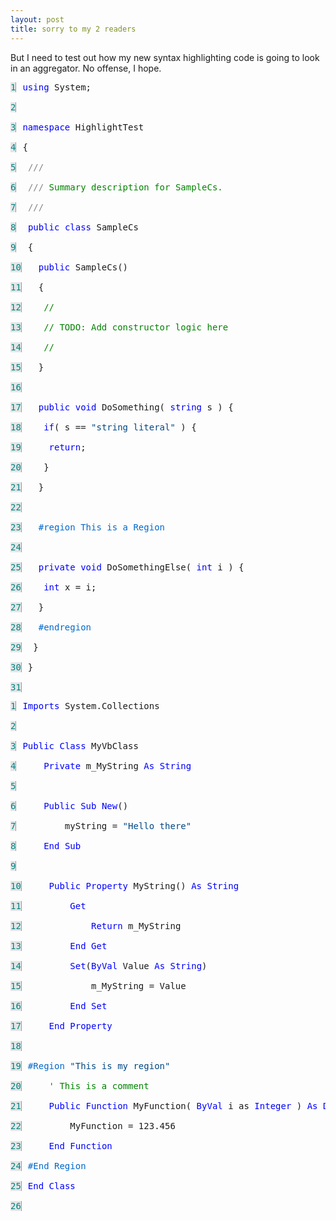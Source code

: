 ```yaml
---
layout: post
title: sorry to my 2 readers
---
```

<p>But I need to test out how my new syntax highlighting code is going to look in an aggregator. No offense, I hope.</p>
<p><pre><span style="BORDER-RIGHT: #999999 1px solid; WIDTH: 40px; COLOR: #008284; MARGIN-RIGHT: 10px; BACKGROUND-COLOR: #e5e5e5; TEXT-ALIGN: right">1</span><font color="#0000ff">using</font> System;
<br /><span style="BORDER-RIGHT: #999999 1px solid; WIDTH: 40px; COLOR: #008284; MARGIN-RIGHT: 10px; BACKGROUND-COLOR: #e5e5e5; TEXT-ALIGN: right">2</span>
<br /><span style="BORDER-RIGHT: #999999 1px solid; WIDTH: 40px; COLOR: #008284; MARGIN-RIGHT: 10px; BACKGROUND-COLOR: #e5e5e5; TEXT-ALIGN: right">3</span><font color="#0000ff">namespace</font> HighlightTest
<br /><span style="BORDER-RIGHT: #999999 1px solid; WIDTH: 40px; COLOR: #008284; MARGIN-RIGHT: 10px; BACKGROUND-COLOR: #e5e5e5; TEXT-ALIGN: right">4</span>{
<br /><span style="BORDER-RIGHT: #999999 1px solid; WIDTH: 40px; COLOR: #008284; MARGIN-RIGHT: 10px; BACKGROUND-COLOR: #e5e5e5; TEXT-ALIGN: right">5</span> <font color="#848284">///</font><font color="#008200"> </font>
<br /><span style="BORDER-RIGHT: #999999 1px solid; WIDTH: 40px; COLOR: #008284; MARGIN-RIGHT: 10px; BACKGROUND-COLOR: #e5e5e5; TEXT-ALIGN: right">6</span> <font color="#848284">///</font><font color="#008200"> Summary description for SampleCs.</font>
<br /><span style="BORDER-RIGHT: #999999 1px solid; WIDTH: 40px; COLOR: #008284; MARGIN-RIGHT: 10px; BACKGROUND-COLOR: #e5e5e5; TEXT-ALIGN: right">7</span> <font color="#848284">///</font><font color="#008200"> </font>
<br /><span style="BORDER-RIGHT: #999999 1px solid; WIDTH: 40px; COLOR: #008284; MARGIN-RIGHT: 10px; BACKGROUND-COLOR: #e5e5e5; TEXT-ALIGN: right">8</span> <font color="#0000ff">public</font> <font color="#0000ff">class</font> SampleCs
<br /><span style="BORDER-RIGHT: #999999 1px solid; WIDTH: 40px; COLOR: #008284; MARGIN-RIGHT: 10px; BACKGROUND-COLOR: #e5e5e5; TEXT-ALIGN: right">9</span> {
<br /><span style="BORDER-RIGHT: #999999 1px solid; WIDTH: 40px; COLOR: #008284; MARGIN-RIGHT: 10px; BACKGROUND-COLOR: #e5e5e5; TEXT-ALIGN: right">10</span>  <font color="#0000ff">public</font> SampleCs()
<br /><span style="BORDER-RIGHT: #999999 1px solid; WIDTH: 40px; COLOR: #008284; MARGIN-RIGHT: 10px; BACKGROUND-COLOR: #e5e5e5; TEXT-ALIGN: right">11</span>  {
<br /><span style="BORDER-RIGHT: #999999 1px solid; WIDTH: 40px; COLOR: #008284; MARGIN-RIGHT: 10px; BACKGROUND-COLOR: #e5e5e5; TEXT-ALIGN: right">12</span>   <font color="#008200">//</font>
<br /><span style="BORDER-RIGHT: #999999 1px solid; WIDTH: 40px; COLOR: #008284; MARGIN-RIGHT: 10px; BACKGROUND-COLOR: #e5e5e5; TEXT-ALIGN: right">13</span>   <font color="#008200">// TODO: Add constructor logic here</font>
<br /><span style="BORDER-RIGHT: #999999 1px solid; WIDTH: 40px; COLOR: #008284; MARGIN-RIGHT: 10px; BACKGROUND-COLOR: #e5e5e5; TEXT-ALIGN: right">14</span>   <font color="#008200">//</font>
<br /><span style="BORDER-RIGHT: #999999 1px solid; WIDTH: 40px; COLOR: #008284; MARGIN-RIGHT: 10px; BACKGROUND-COLOR: #e5e5e5; TEXT-ALIGN: right">15</span>  }
<br /><span style="BORDER-RIGHT: #999999 1px solid; WIDTH: 40px; COLOR: #008284; MARGIN-RIGHT: 10px; BACKGROUND-COLOR: #e5e5e5; TEXT-ALIGN: right">16</span>
<br /><span style="BORDER-RIGHT: #999999 1px solid; WIDTH: 40px; COLOR: #008284; MARGIN-RIGHT: 10px; BACKGROUND-COLOR: #e5e5e5; TEXT-ALIGN: right">17</span>  <font color="#0000ff">public</font> <font color="#0000ff">void</font> DoSomething( <font color="#0000ff">string</font> s ) {
<br /><span style="BORDER-RIGHT: #999999 1px solid; WIDTH: 40px; COLOR: #008284; MARGIN-RIGHT: 10px; BACKGROUND-COLOR: #e5e5e5; TEXT-ALIGN: right">18</span>   <font color="#0000ff">if</font>( s == <font color="#004884">"string literal"</font> ) {
<br /><span style="BORDER-RIGHT: #999999 1px solid; WIDTH: 40px; COLOR: #008284; MARGIN-RIGHT: 10px; BACKGROUND-COLOR: #e5e5e5; TEXT-ALIGN: right">19</span>    <font color="#0000ff">return</font>;
<br /><span style="BORDER-RIGHT: #999999 1px solid; WIDTH: 40px; COLOR: #008284; MARGIN-RIGHT: 10px; BACKGROUND-COLOR: #e5e5e5; TEXT-ALIGN: right">20</span>   }
<br /><span style="BORDER-RIGHT: #999999 1px solid; WIDTH: 40px; COLOR: #008284; MARGIN-RIGHT: 10px; BACKGROUND-COLOR: #e5e5e5; TEXT-ALIGN: right">21</span>  }
<br /><span style="BORDER-RIGHT: #999999 1px solid; WIDTH: 40px; COLOR: #008284; MARGIN-RIGHT: 10px; BACKGROUND-COLOR: #e5e5e5; TEXT-ALIGN: right">22</span><font color="#0069cc">
<br /><span style="BORDER-RIGHT: #999999 1px solid; WIDTH: 40px; COLOR: #008284; MARGIN-RIGHT: 10px; BACKGROUND-COLOR: #e5e5e5; TEXT-ALIGN: right">23</span>  #region This is a Region</font><span id="region1" style="DISPLAY: inline">
<br /><span style="BORDER-RIGHT: #999999 1px solid; WIDTH: 40px; COLOR: #008284; MARGIN-RIGHT: 10px; BACKGROUND-COLOR: #e5e5e5; TEXT-ALIGN: right">24</span>  
<br /><span style="BORDER-RIGHT: #999999 1px solid; WIDTH: 40px; COLOR: #008284; MARGIN-RIGHT: 10px; BACKGROUND-COLOR: #e5e5e5; TEXT-ALIGN: right">25</span>  <font color="#0000ff">private</font> <font color="#0000ff">void</font> DoSomethingElse( <font color="#0000ff">int</font> i ) {
<br /><span style="BORDER-RIGHT: #999999 1px solid; WIDTH: 40px; COLOR: #008284; MARGIN-RIGHT: 10px; BACKGROUND-COLOR: #e5e5e5; TEXT-ALIGN: right">26</span>   <font color="#0000ff">int</font> x = i;
<br /><span style="BORDER-RIGHT: #999999 1px solid; WIDTH: 40px; COLOR: #008284; MARGIN-RIGHT: 10px; BACKGROUND-COLOR: #e5e5e5; TEXT-ALIGN: right">27</span>  }
<br /><span style="BORDER-RIGHT: #999999 1px solid; WIDTH: 40px; COLOR: #008284; MARGIN-RIGHT: 10px; BACKGROUND-COLOR: #e5e5e5; TEXT-ALIGN: right">28</span></span><font color="#0069cc">  #endregion</font>
<br /><span style="BORDER-RIGHT: #999999 1px solid; WIDTH: 40px; COLOR: #008284; MARGIN-RIGHT: 10px; BACKGROUND-COLOR: #e5e5e5; TEXT-ALIGN: right">29</span> }
<br /><span style="BORDER-RIGHT: #999999 1px solid; WIDTH: 40px; COLOR: #008284; MARGIN-RIGHT: 10px; BACKGROUND-COLOR: #e5e5e5; TEXT-ALIGN: right">30</span>}
<br /><span style="BORDER-RIGHT: #999999 1px solid; WIDTH: 40px; COLOR: #008284; MARGIN-RIGHT: 10px; BACKGROUND-COLOR: #e5e5e5; TEXT-ALIGN: right">31</span></pre></p>
<p><pre><span style="BORDER-RIGHT: #999999 1px solid; WIDTH: 40px; COLOR: #008284; MARGIN-RIGHT: 10px; BACKGROUND-COLOR: #e5e5e5; TEXT-ALIGN: right">1</span><font color="#0000ff">Imports</font> System.Collections
<br /><span style="BORDER-RIGHT: #999999 1px solid; WIDTH: 40px; COLOR: #008284; MARGIN-RIGHT: 10px; BACKGROUND-COLOR: #e5e5e5; TEXT-ALIGN: right">2</span>
<br /><span style="BORDER-RIGHT: #999999 1px solid; WIDTH: 40px; COLOR: #008284; MARGIN-RIGHT: 10px; BACKGROUND-COLOR: #e5e5e5; TEXT-ALIGN: right">3</span><font color="#0000ff">Public</font> <font color="#0000ff">Class</font> MyVbClass
<br /><span style="BORDER-RIGHT: #999999 1px solid; WIDTH: 40px; COLOR: #008284; MARGIN-RIGHT: 10px; BACKGROUND-COLOR: #e5e5e5; TEXT-ALIGN: right">4</span>    <font color="#0000ff">Private</font> m_MyString <font color="#0000ff">As</font> <font color="#0000ff">String</font>
<br /><span style="BORDER-RIGHT: #999999 1px solid; WIDTH: 40px; COLOR: #008284; MARGIN-RIGHT: 10px; BACKGROUND-COLOR: #e5e5e5; TEXT-ALIGN: right">5</span>
<br /><span style="BORDER-RIGHT: #999999 1px solid; WIDTH: 40px; COLOR: #008284; MARGIN-RIGHT: 10px; BACKGROUND-COLOR: #e5e5e5; TEXT-ALIGN: right">6</span>    <font color="#0000ff">Public</font> <font color="#0000ff">Sub</font> <font color="#0000ff">New</font>()
<br /><span style="BORDER-RIGHT: #999999 1px solid; WIDTH: 40px; COLOR: #008284; MARGIN-RIGHT: 10px; BACKGROUND-COLOR: #e5e5e5; TEXT-ALIGN: right">7</span>        myString = <font color="#004884">"Hello there"</font>
<br /><span style="BORDER-RIGHT: #999999 1px solid; WIDTH: 40px; COLOR: #008284; MARGIN-RIGHT: 10px; BACKGROUND-COLOR: #e5e5e5; TEXT-ALIGN: right">8</span>    <font color="#0000ff">End</font> <font color="#0000ff">Sub</font>
<br /><span style="BORDER-RIGHT: #999999 1px solid; WIDTH: 40px; COLOR: #008284; MARGIN-RIGHT: 10px; BACKGROUND-COLOR: #e5e5e5; TEXT-ALIGN: right">9</span>
<br /><span style="BORDER-RIGHT: #999999 1px solid; WIDTH: 40px; COLOR: #008284; MARGIN-RIGHT: 10px; BACKGROUND-COLOR: #e5e5e5; TEXT-ALIGN: right">10</span>    <font color="#0000ff">Public</font> <font color="#0000ff">Property</font> MyString() <font color="#0000ff">As</font> <font color="#0000ff">String</font>
<br /><span style="BORDER-RIGHT: #999999 1px solid; WIDTH: 40px; COLOR: #008284; MARGIN-RIGHT: 10px; BACKGROUND-COLOR: #e5e5e5; TEXT-ALIGN: right">11</span>        <font color="#0000ff">Get</font>
<br /><span style="BORDER-RIGHT: #999999 1px solid; WIDTH: 40px; COLOR: #008284; MARGIN-RIGHT: 10px; BACKGROUND-COLOR: #e5e5e5; TEXT-ALIGN: right">12</span>            <font color="#0000ff">Return</font> m_MyString
<br /><span style="BORDER-RIGHT: #999999 1px solid; WIDTH: 40px; COLOR: #008284; MARGIN-RIGHT: 10px; BACKGROUND-COLOR: #e5e5e5; TEXT-ALIGN: right">13</span>        <font color="#0000ff">End</font> <font color="#0000ff">Get</font>
<br /><span style="BORDER-RIGHT: #999999 1px solid; WIDTH: 40px; COLOR: #008284; MARGIN-RIGHT: 10px; BACKGROUND-COLOR: #e5e5e5; TEXT-ALIGN: right">14</span>        <font color="#0000ff">Set</font>(<font color="#0000ff">ByVal</font> Value <font color="#0000ff">As</font> <font color="#0000ff">String</font>)
<br /><span style="BORDER-RIGHT: #999999 1px solid; WIDTH: 40px; COLOR: #008284; MARGIN-RIGHT: 10px; BACKGROUND-COLOR: #e5e5e5; TEXT-ALIGN: right">15</span>            m_MyString = Value
<br /><span style="BORDER-RIGHT: #999999 1px solid; WIDTH: 40px; COLOR: #008284; MARGIN-RIGHT: 10px; BACKGROUND-COLOR: #e5e5e5; TEXT-ALIGN: right">16</span>        <font color="#0000ff">End</font> <font color="#0000ff">Set</font>
<br /><span style="BORDER-RIGHT: #999999 1px solid; WIDTH: 40px; COLOR: #008284; MARGIN-RIGHT: 10px; BACKGROUND-COLOR: #e5e5e5; TEXT-ALIGN: right">17</span>    <font color="#0000ff">End</font> <font color="#0000ff">Property</font>
<br /><span style="BORDER-RIGHT: #999999 1px solid; WIDTH: 40px; COLOR: #008284; MARGIN-RIGHT: 10px; BACKGROUND-COLOR: #e5e5e5; TEXT-ALIGN: right">18</span><font color="#0069cc">
<br /><span style="BORDER-RIGHT: #999999 1px solid; WIDTH: 40px; COLOR: #008284; MARGIN-RIGHT: 10px; BACKGROUND-COLOR: #e5e5e5; TEXT-ALIGN: right">19</span>#Region <font color="#004884">"This is my region"</font></font><span id="region1" style="DISPLAY: inline">
<br /><span style="BORDER-RIGHT: #999999 1px solid; WIDTH: 40px; COLOR: #008284; MARGIN-RIGHT: 10px; BACKGROUND-COLOR: #e5e5e5; TEXT-ALIGN: right">20</span>    <span style="COLOR: #008200">' This is a comment</span>
<br /><span style="BORDER-RIGHT: #999999 1px solid; WIDTH: 40px; COLOR: #008284; MARGIN-RIGHT: 10px; BACKGROUND-COLOR: #e5e5e5; TEXT-ALIGN: right">21</span>    <font color="#0000ff">Public</font> <font color="#0000ff">Function</font> MyFunction( <font color="#0000ff">ByVal</font> i as <font color="#0000ff">Integer</font> ) <font color="#0000ff">As</font> <font color="#0000ff">Double</font>
<br /><span style="BORDER-RIGHT: #999999 1px solid; WIDTH: 40px; COLOR: #008284; MARGIN-RIGHT: 10px; BACKGROUND-COLOR: #e5e5e5; TEXT-ALIGN: right">22</span>        MyFunction = 123.456
<br /><span style="BORDER-RIGHT: #999999 1px solid; WIDTH: 40px; COLOR: #008284; MARGIN-RIGHT: 10px; BACKGROUND-COLOR: #e5e5e5; TEXT-ALIGN: right">23</span>    <font color="#0000ff">End</font> <font color="#0000ff">Function</font>
<br /><span style="BORDER-RIGHT: #999999 1px solid; WIDTH: 40px; COLOR: #008284; MARGIN-RIGHT: 10px; BACKGROUND-COLOR: #e5e5e5; TEXT-ALIGN: right">24</span><font color="#0069cc">#End Region</font>
<br /><span style="BORDER-RIGHT: #999999 1px solid; WIDTH: 40px; COLOR: #008284; MARGIN-RIGHT: 10px; BACKGROUND-COLOR: #e5e5e5; TEXT-ALIGN: right">25</span><font color="#0000ff">End</font> <font color="#0000ff">Class</font>
<br /><span style="BORDER-RIGHT: #999999 1px solid; WIDTH: 40px; COLOR: #008284; MARGIN-RIGHT: 10px; BACKGROUND-COLOR: #e5e5e5; TEXT-ALIGN: right">26</span></span></pre></p>